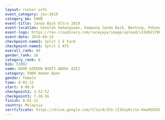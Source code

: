```yaml
---
layout: runner-info 
event_category: jbu-2019 
category_km: 50KM 
event-title: Janda Baik Ultra 2019
event-location: Sekolah Kebangsaan, Kampung Janda Baik, Bentong, Pahang, Malaysia 
event-logo: https://res.cloudinary.com/raceyaya/image/upload/v1569217009/logo/janda-baik_vch1pc.jpg 
event-date: 2019-09-14 
checkpoint-name2: Split 1 E Farm 
checkpoint-name3: Split 2 ATV 
overall_rank: 80
gender_rank: 16
category_rank: 8
bib: 53002
name: NOOR AZREEN BINTI ABDUL AZIZ
category: 50KM Women Open
gender: Female
time: 8-01-12
start: 0-00.0
checkpoint2: 3-52-52
checkpoint3: 7-28-56
finish: 8-01-12
country: Malaysia
cerrtificate: https://drive.google.com/file/d/1h5-iI3Usp8rcSv-Kmw9ZQ3VEI-Fdy-IW/view?usp=sharing
---
```

